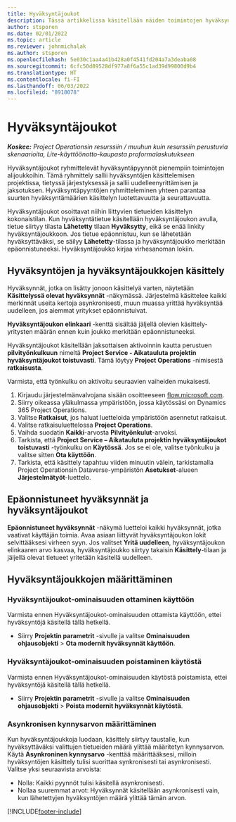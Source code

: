 ```yaml
---
title: Hyväksyntäjoukot
description: Tässä artikkelissa käsitellään näiden toimintojen hyväksyntäjoukkojen, pyyntöjen ja alijoukkojen käsittelyä.
author: stsporen
ms.date: 02/01/2022
ms.topic: article
ms.reviewer: johnmichalak
ms.author: stsporen
ms.openlocfilehash: 5e030c1aa4a41b428a0f4541fd204a7a3deaba08
ms.sourcegitcommit: 6cfc50d89528df977a8f6a55c1ad39d99800d9b4
ms.translationtype: HT
ms.contentlocale: fi-FI
ms.lasthandoff: 06/03/2022
ms.locfileid: "8918078"
---
```

# <a name="approval-sets"></a>Hyväksyntäjoukot

_**Koskee:** Project Operationsin resurssiin / muuhun kuin resurssiin perustuvia skenaarioita, Lite-käyttöönotto-kaupasta proformalaskutukseen_

Hyväksyntäjoukot ryhmittelevät hyväksyntäpyynnöt pienempiin toimintojen alijoukkoihin. Tämä ryhmittely sallii hyväksyntöjen käsittelemisen projektissa, tietyssä järjestyksessä ja sallii uudelleenyrittämisen ja jaksotuksen. Hyväksyntäpyyntöjen ryhmitteleminen yhteen parantaa suurten hyväksyntämäärien käsittelyn luotettavuutta ja seurattavuutta.

Hyväksyntäjoukot osoittavat niihin liittyvien tietueiden käsittelyn kokonaistilan. Kun hyväksyntätietue käsitellään hyväksyntäjoukon avulla, tietue siirtyy tilasta **Lähetetty** tilaan **Hyväksytty**, eikä se enää linkity hyväksyntäjoukkoon. Jos tietue epäonnistuu, kun se lähetetään hyväksyttäväksi, se säilyy **Lähetetty**-tilassa ja hyväksyntäjoukko merkitään epäonnistuneeksi. Hyväksyntäjoukko kirjaa virhesanoman lokiin.

## <a name="processing-approvals-and-approval-sets"></a>Hyväksyntöjen ja hyväksyntäjoukkojen käsittely
Hyväksynnät, jotka on lisätty jonoon käsittelyä varten, näytetään **Käsittelyssä olevat hyväksynnät** -näkymässä. Järjestelmä käsittelee kaikki merkinnät useita kertoja asynkronisesti, muun muassa yrittää hyväksyntää uudelleen, jos aiemmat yritykset epäonnistuivat.

**Hyväksyntäjoukon elinkaari** -kenttä sisältää jäljellä olevien käsittely-yritysten määrän ennen kuin joukko merkitään epäonnistuneeksi.

Hyväksyntäjoukot käsitellään jaksottaisen aktivoinnin kautta perustuen **pilvityönkulkuun** nimeltä **Project Service - Aikatauluta projektin hyväksyntäjoukot toistuvasti**. Tämä löytyy **Project Operations** -nimisestä **ratkaisusta**. 

Varmista, että työnkulku on aktivoitu seuraavien vaiheiden mukaisesti.

1. Kirjaudu järjestelmänvalvojana sisään osoitteeseen [flow.microsoft.com](https://powerautomate.microsoft.com).
2. Siirry oikeassa yläkulmassa ympäristöön, jossa käytössäsi on Dynamics 365 Project Operations.
3. Valitse **Ratkaisut**, jos haluat luetteloida ympäristöön asennetut ratkaisut.
4. Valitse ratkaisuluettelossa **Project Operations**.
5. Vaihda suodatin **Kaikki**-arvosta **Pilvityönkulut**-arvoksi.
6. Tarkista, että **Project Service – Aikatauluta projektin hyväksyntäjoukot toistuvasti** -työnkulku on **Käytössä**. Jos se ei ole, valitse työnkulku ja valitse sitten **Ota käyttöön**.
7. Tarkista, että käsittely tapahtuu viiden minuutin välein, tarkistamalla Project Operationsin Dataverse-ympäristön **Asetukset**-alueen **Järjestelmätyöt**-luettelo.

## <a name="failed-approvals-and-approval-sets"></a>Epäonnistuneet hyväksynnät ja hyväksyntäjoukot
**Epäonnistuneet hyväksynnät** -näkymä luetteloi kaikki hyväksynnät, jotka vaativat käyttäjän toimia. Avaa asiaan liittyvät hyväksyntäjoukon lokit selvittääksesi virheen syyn.
Jos valitset **Yritä uudelleen**, hyväksyntäjoukon elinkaaren arvo kasvaa, hyväksyntäjoukko siirtyy takaisin **Käsittely**-tilaan ja jäljellä olevat tietueet yritetään käsitellä uudelleen.

## <a name="configure-approval-sets"></a>Hyväksyntäjoukkojen määrittäminen

### <a name="enable-the-approval-sets-feature"></a>Hyväksyntäjoukot-ominaisuuden ottaminen käyttöön
Varmista ennen Hyväksyntäjoukot-ominaisuuden ottamista käyttöön, ettei hyväksyntöjä käsitellä tällä hetkellä.

- Siirry **Projektin parametrit** -sivulle ja valitse **Ominaisuuden ohjausobjekti** > **Ota modernit hyväksynnät käyttöön**.

### <a name="turn-off-the-approval-sets-feature"></a>Hyväksyntäjoukot-ominaisuuden poistaminen käytöstä
Varmista ennen Hyväksyntäjoukot-ominaisuuden käytöstä poistamista, ettei hyväksyntöjä käsitellä tällä hetkellä.

- Siirry **Projektin parametrit** -sivulle ja valitse **Ominaisuuden ohjausobjekti** > **Poista modernit hyväksynnät käytöstä**.

### <a name="configuring-the-asynchronous-threshold"></a>Asynkronisen kynnysarvon määrittäminen 
Kun hyväksyntäjoukkoja luodaan, käsittely siirtyy taustalle, kun hyväksyttäväksi valittujen tietueiden määrä ylittää määritetyn kynnysarvon. Käytä **Asynkroninen kynnysarvo** -kenttää määrittääksesi, milloin hyväksyntöjen käsittely tulisi suorittaa synkronisesti tai asynkronisesti. Valitse yksi seuraavista arvoista:

  - Nolla: Kaikki pyynnöt tulisi käsitellä asynkronisesti. 
  - Nollaa suuremmat arvot: Hyväksynnät käsitellään asynkronisesti vain, kun lähetettyjen hyväksyntöjen määrä ylittää tämän arvon.

[!INCLUDE[footer-include](../includes/footer-banner.md)]
